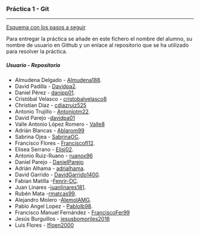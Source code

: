 ﻿### Práctica 1 - Git
---

[Esquema con los pasos a seguir](pasos-a-seguir.pdf)

Para entregar la práctica se añade en este fichero el nombre del alumno, su nombre de usuario en Github y un enlace al repositorio que se ha utilizado para resolver la práctica.

##### Usuario - Repositorio

* Almudena Delgado - [Almudena188](https://github.com/Almudena188/Trivial.git).
* David Padilla - [Davidpa2](https://github.com/davidpa2/JuegoTrivial).
* Daniel Pérez - [danipp01](https://github.com/danipp01/JuegoTrivial.git).
* Cristóbal Velasco - [cristobalvelasco8](https://github.com/cristobalvelasco8/juegotrivial.git)
* Christian Díaz - [cdiazruiz525](https://github.com/cdiazruiz525/JuegoTrivial.git)
* Antonio Trujillo - [Antoniotm22](https://github.com/antoniotm22/TrivialSencilloED).
* David Parejo -[davidpa01](https://github.com/davidpa01/JuegoTtivial.git)
* Valle Antonio López Romero - [Valle8](https://github.com/Valle8/JuegoTrivial.git)
* Adrián Blancas 	- [Ablarom99](https://github.com/Ablarom99/JuegoTrivial)
* Sabrina Ojea  - [SabrinaOC](https://github.com/SabrinaOC/JuegoTrivial.git).
* Francisco Flores  - [Franciscofl12](https://github.com/franciscofl12/JuegoTrivial.git).
* Elisea Serrano - [Elisj02](https://github.com/Elisj02/Trivial.git).
* Antonio Ruiz-Ruano  - [ruanox96](https://github.com/ruanox96/JuegoTrivial)
* Daniel Parejo  - [DanielParejo](https://github.com/DanielParejo/JuegoTrivial.git)
* Adrián Alhama  - [adrialhama](https://github.com/adrialhama/JuegoTrivial.git).
* David Garrido - [DavidGarrido1400](https://github.com/DavidGarrido1400/TrivialFran.git).
* Fabian Matilla  -[Fenrir-DC](https://github.com/Fenrir-DC/Juegotrivial).
* Juan Linares  -[juanlinares181](https://github.com/juanlinares181/Proyectotrivial.git).
* Rubén Mata  -[rmatcas99](https://github.com/rmatcas99/JuegoTrivial).
* Alejandro Molero -[AlemolAMG](https://github.com/alemolamg/JuegoTrivial_AlemolAMG).
* Pablo Angel Lopez  - [Pablolb98](https://github.com/Pablolb98/Juegotribial.git).
* Francisco Manuel Fernández - [FranciscoFer99](https://github.com/FranciscoFer99/juegotrivial)
* Jesús Burguillos  - [jesusbomoriles2016](https://github.com/jesusbomoriles2016/JuegoTrivial)
* Luis Flores  - [lfloen2000](https://github.com/lfloen2000/JuegoTrivial_lfloen2000)

